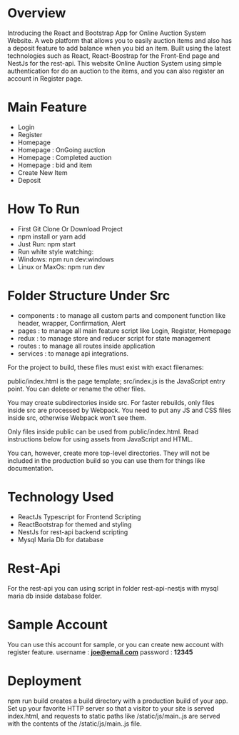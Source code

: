# Overview
Introducing the React and Bootstrap App for Online Auction System Website. A web platform that allows you to easily auction items and also has a deposit feature to add balance when you bid an item. Built using the latest technologies such as React, React-Boostrap for the Front-End page and NestJs for the rest-api. 
This website Online Auction System using simple authentication for do an auction to the items, and you can also register an account in Register page.

# Main Feature
- Login
- Register
- Homepage
- Homepage : OnGoing auction
- Homepage : Completed auction
- Homepage : bid and item
- Create New Item
- Deposit

# How To Run
- First Git Clone Or Download Project
- npm install or yarn add
- Just Run: npm start
- Run white style watching:
- Windows: npm run dev:windows
- Linux or MaxOs: npm run dev

# Folder Structure Under Src
- components : to manage all custom parts and component function like header, wrapper, Confirmation, Alert
- pages : to manage all main feature script like Login, Register, Homepage
- redux : to manage store and reducer script for state management
- routes : to manage all routes inside application
- services : to manage api integrations.


For the project to build, these files must exist with exact filenames:

public/index.html is the page template;
src/index.js is the JavaScript entry point.
You can delete or rename the other files.

You may create subdirectories inside src. For faster rebuilds, only files inside src are processed by Webpack.
You need to put any JS and CSS files inside src, otherwise Webpack won’t see them.

Only files inside public can be used from public/index.html.
Read instructions below for using assets from JavaScript and HTML.

You can, however, create more top-level directories.
They will not be included in the production build so you can use them for things like documentation.

# Technology Used
- ReactJs Typescript for Frontend Scripting
- ReactBootstrap for themed and styling
- NestJs for rest-api backend scripting
- Mysql Maria Db for database

# Rest-Api
For the rest-api you can using script in folder rest-api-nestjs with mysql maria db inside database folder.

# Sample Account
You can use this account for sample, or you can create new account with register feature.
    username    : **joe@email.com**
    password    : **12345**

# Deployment
npm run build creates a build directory with a production build of your app. Set up your favorite HTTP server so that a visitor to your site is served index.html, and requests to static paths like /static/js/main.<hash>.js are served with the contents of the /static/js/main.<hash>.js file.




